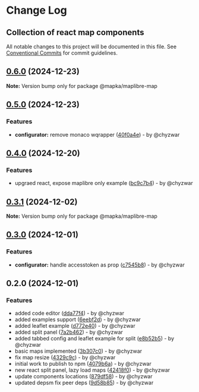# Change Log
## Collection of react map components

All notable changes to this project will be documented in this file.
See [Conventional Commits](https://conventionalcommits.org) for commit guidelines.

## [0.6.0](https://github.com/mapka-dev/web-components/compare/v0.5.1...v0.6.0) (2024-12-23)

**Note:** Version bump only for package @mapka/maplibre-map

## [0.5.0](https://github.com/mapka-dev/web-components/compare/v0.4.0...v0.5.0) (2024-12-23)

### Features

* **configurator:** remove monaco wqrapper ([40f0a4e](https://github.com/mapka-dev/web-components/commit/40f0a4ec7d60f5ab9410636d820d0e52ca5f953a)) - by @chyzwar

## [0.4.0](https://github.com/mapka-dev/web-components/compare/v0.3.1...v0.4.0) (2024-12-20)

### Features

* upgraed react, expose maplibre only example ([bc9c7b4](https://github.com/mapka-dev/web-components/commit/bc9c7b4b9cd00942d9e01cc0651b903b2aa5b362)) - by @chyzwar

## [0.3.1](https://github.com/mapka-dev/web-components/compare/v0.3.0...v0.3.1) (2024-12-02)

**Note:** Version bump only for package @mapka/maplibre-map

## [0.3.0](https://github.com/mapka-dev/web-components/compare/v0.2.0...v0.3.0) (2024-12-01)

### Features

* **configurator:** handle accesstoken as prop ([c7545b8](https://github.com/mapka-dev/web-components/commit/c7545b8e60dd2c259858ef9c5e55b875c201d64c)) - by @chyzwar

## 0.2.0 (2024-12-01)

### Features

* added code editor ([dda77f4](https://github.com/mapka-dev/web-components/commit/dda77f4d6f2fec0a20bdee9c9dff056dbc177f0d)) - by @chyzwar
* added examples support ([6eebf2d](https://github.com/mapka-dev/web-components/commit/6eebf2d3b75a918b998e18ace57b74e38af63f15)) - by @chyzwar
* added leaflet example ([d772e40](https://github.com/mapka-dev/web-components/commit/d772e40206238e03c36a64ee3feaaafbf88e2f9f)) - by @chyzwar
* added split panel ([7a2b462](https://github.com/mapka-dev/web-components/commit/7a2b462a53746b4ad610abc423e46fd793076da1)) - by @chyzwar
* added tabbed config and leaflet example for split ([e8b52b5](https://github.com/mapka-dev/web-components/commit/e8b52b5d14eaf9bca09b598f5bb0f404deeb1cc0)) - by @chyzwar
* basic maps implemented ([3b307c0](https://github.com/mapka-dev/web-components/commit/3b307c0dd92f1ec6e0d1b2ebd1367fbdb20a5f0c)) - by @chyzwar
* fix map resize ([4329c9c](https://github.com/mapka-dev/web-components/commit/4329c9c0eff1a9e40543bedd2a4eb526b33ad4f1)) - by @chyzwar
* initial work to publish to npm ([4079b6a](https://github.com/mapka-dev/web-components/commit/4079b6a5759af06c7f25a643b35229c1ad48f2b9)) - by @chyzwar
* new react split panel, lazy load maps ([42418f0](https://github.com/mapka-dev/web-components/commit/42418f0302a73992528539621c5acc89d7f4c234)) - by @chyzwar
* update components locations ([879df58](https://github.com/mapka-dev/web-components/commit/879df58c1668c2efb37ab5fb38fe52612e31f9c5)) - by @chyzwar
* updated depsm fix peer deps ([9d58b85](https://github.com/mapka-dev/web-components/commit/9d58b85cc0519119bebebe530191c53aea354cba)) - by @chyzwar
